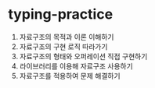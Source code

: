 # typing-practice

1. 자료구조의 목적과 이론 이해하기
2. 자료구조의 구현 로직 따라가기
3. 자료구조의 형태와 오퍼레이션 직접 구현하기
4. 라이브러리를 이용해 자료구조 사용하기
5. 자료구조를 적용하여 문제 해결하기
